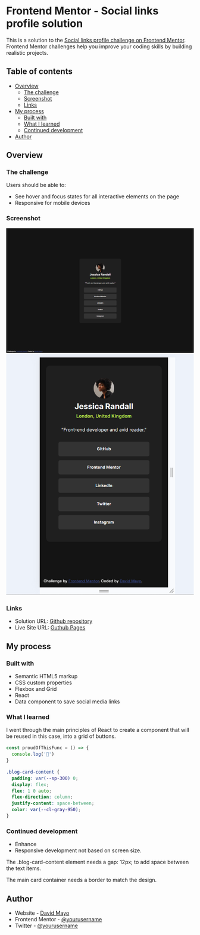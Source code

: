 # Frontend Mentor - Social links profile solution

This is a solution to the [Social links profile challenge on Frontend Mentor](https://www.frontendmentor.io/challenges/social-links-profile-UG32l9m6dQ). Frontend Mentor challenges help you improve your coding skills by building realistic projects. 

## Table of contents

- [Overview](#overview)
  - [The challenge](#the-challenge)
  - [Screenshot](#screenshot)
  - [Links](#links)
- [My process](#my-process)
  - [Built with](#built-with)
  - [What I learned](#what-i-learned)
  - [Continued development](#continued-development)
- [Author](#author)


## Overview

### The challenge

Users should be able to:

- See hover and focus states for all interactive elements on the page
- Responsive for mobile devices

### Screenshot

![](./public/assets/images/preview-desktop.png)
![](./public/assets/images/preview-mobile.png)

### Links

- Solution URL: [Github repository](https://github.com/damayor/fm-blog-preview-card)
- Live Site URL: [Guthub Pages](https://damayor.github.io/fm-blog-preview-card/)

## My process

### Built with

- Semantic HTML5 markup
- CSS custom properties
- Flexbox and Grid
- React
- Data component to save social media links

### What I learned

I went through the main principles of React to create a component that will be reused in this case, into a grid of buttons.

```js
const proudOfThisFunc = () => {
  console.log('🎉')
}
```

```css
.blog-card-content {
  padding: var(--sp-300) 0;
  display: flex;
  flex: 1 0 auto;
  flex-direction: column;
  justify-content: space-between;
  color: var(--cl-gray-950);
}
```

### Continued development

- Enhance
- Responsive development not based on screen size.

The .blog-card-content element needs a gap: 12px; to add space between the text items.

The main card container needs a border to match the design.

## Author

- Website - [David Mayo](https://davidmayorgah.wixsite.com/visualcv?lang=en)
- Frontend Mentor - [@yourusername](https://www.frontendmentor.io/profile/damayor)
- Twitter - [@yourusername](https://www.twitter.com/damayor11)

